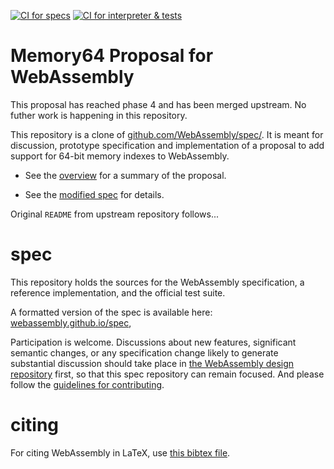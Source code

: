 [![CI for specs](https://github.com/WebAssembly/memory64/actions/workflows/ci-spec.yml/badge.svg)](https://github.com/WebAssembly/memory64/actions/workflows/ci-spec.yml)
[![CI for interpreter & tests](https://github.com/WebAssembly/memory64/actions/workflows/ci-interpreter.yml/badge.svg)](https://github.com/WebAssembly/memory64/actions/workflows/ci-interpreter.yml)

# Memory64 Proposal for WebAssembly

This proposal has reached phase 4 and has been merged upstream.  No futher work
is happening in this repository.

This repository is a clone of [github.com/WebAssembly/spec/](https://github.com/WebAssembly/spec/).
It is meant for discussion, prototype specification and implementation of a proposal to
add support for 64-bit memory indexes to WebAssembly.

* See the [overview](proposals/memory64/Overview.md) for a summary of the proposal.

* See the [modified spec](https://webassembly.github.io/memory64/) for details.

Original `README` from upstream repository follows...

# spec

This repository holds the sources for the WebAssembly specification,
a reference implementation, and the official test suite.

A formatted version of the spec is available here:
[webassembly.github.io/spec](https://webassembly.github.io/spec/),

Participation is welcome. Discussions about new features, significant semantic
changes, or any specification change likely to generate substantial discussion
should take place in
[the WebAssembly design repository](https://github.com/WebAssembly/design)
first, so that this spec repository can remain focused. And please follow the
[guidelines for contributing](Contributing.md).

# citing

For citing WebAssembly in LaTeX, use [this bibtex file](wasm-specs.bib).
